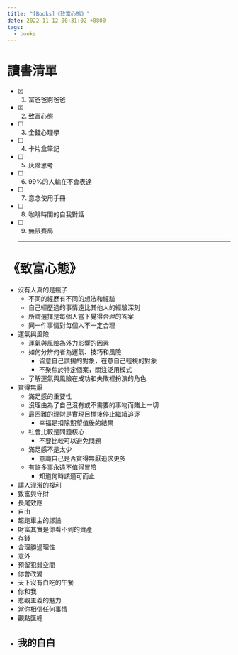 ```yaml
---
title: "[Books]《致富心態》"
date: 2022-11-12 00:31:02 +0800
tags:
  - books
---
```


# 讀書清單

- [X] 01. 富爸爸窮爸爸
- [X] 02. 致富心態
- [ ] 03. 金錢心理學
- [ ] 04. 卡片盒筆記
- [ ] 05. 灰階思考
- [ ] 06. 99%的人輸在不會表達
- [ ] 07. 意念使用手冊
- [ ] 08. 咖啡時間的自我對話
- [ ] 09. 無限賽局

  ---

# 《致富心態》

- 沒有人真的是瘋子
  - 不同的經歷有不同的想法和經驗
  - 自己經歷過的事情遠比其他人的經驗深刻
  - 所謂選擇是每個人當下覺得合理的答案
  - 同一件事情對每個人不一定合理
- 運氣與風險
  - 運氣與風險為外力影響的因素
  - 如何分辨何者為運氣、技巧和風險
    - 留意自己讚揚的對象，在意自己輕視的對象
    - 不聚焦於特定個案，關注泛用模式
  - 了解運氣與風險在成功和失敗裡扮演的角色
- 貪得無厭
  - 滿足感的重要性
  - 沒理由為了自己沒有或不需要的事物而賭上一切
  - 最困難的理財是實現目標後停止繼續追逐
    - 幸福是扣除期望值後的結果
  - 社會比較是問題核心
    - 不要比較可以避免問題
  - 滿足感不是太少
    - 意識自己是否貪得無厭追求更多
  - 有許多事永遠不值得冒險
    - 知道何時該適可而止
- 讓人混淆的複利
- 致富與守財
- 長尾效應
- 自由
- 超跑車主的謬論
- 財富其實是你看不到的資產
- 存錢
- 合理勝過理性
- 意外
- 預留犯錯空間
- 你會改變
- 天下沒有白吃的午餐
- 你和我
- 悲觀主義的魅力
- 當你相信任何事情
- 觀點匯總
- 我的自白
  - 
